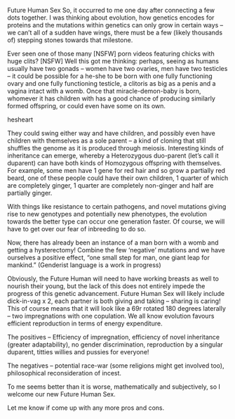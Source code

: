 Future Human Sex
So, it occurred to me one day after connecting a few dots together. I was thinking about evolution, how genetics encodes for proteins and the mutations within genetics can only grow in certain ways – we can’t all of a sudden have wings, there must be a few (likely thousands of) stepping stones towards that milestone.

Ever seen one of those many [NSFW] porn videos featuring chicks with huge clits? [NSFW] Well this got me thinking: perhaps, seeing as humans usually have two gonads – women have two ovaries, men have two testicles – it could be possible for a he-she to be born with one fully functioning ovary and one fully functioning testicle, a clitoris as big as a penis and a vagina intact with a womb. Once that miracle-demon-baby is born, whomever it has children with has a good chance of producing similarly formed offspring, or could even have some on its own.

hesheart

They could swing either way and have children, and possibly even have children with themselves as a sole parent – a kind of cloning that still shuffles the genome as it is produced through meiosis. Interesting kinds of inheritance can emerge, whereby a Heterozygous duo-parent (let’s call it duparent) can have both kinds of Homozygous offspring with themselves. For example, some men have 1 gene for red hair and so grow a partially red beard, one of these people could have their own children, 1 quarter of which are completely ginger, 1 quarter are completely non-ginger and half are partially ginger.

With things like resistance to certain pathogens, and novel mutations giving rise to new genotypes and potentially new phenotypes, the evolution towards the better type can occur one generation faster. Of course, we will have to get over our fear of inbreeding to do so.

Now, there has already been an instance of a man born with a womb and getting a hysterectomy! Combine the few ‘negative’ mutations and we have ourselves a positive effect, “one small step for man, one giant leap for mankind.” (Genderist language is a work in progress)

Obviously, the Future Human will need to have working breasts as well to nourish their young, but the lack of this does not entirely impede the progress of this genetic advancement. Future Human Sex will likely include dick-in-vag x 2, each partner is both giving and taking – sharing is caring! This of course means that it will look like a 69r rotated 180 degrees laterally – two impregnations with one copulation. We all know evolution favours efficient reproduction in terms of energy expenditure.

The positives – Efficiency of impregnation, efficiency of novel inheritance (greater adaptability), no gender discrimination, reproduction by a singular duparent, titties willies and pussies for everyone!

The negatives – potential race-war (some religions might get involved too), philosophical reconsideration of incest.

To me seems better than it is worse, mathematically and subjectively, so I welcome our new Future Human Sex.

Let me know if come up with any more pros and cons.